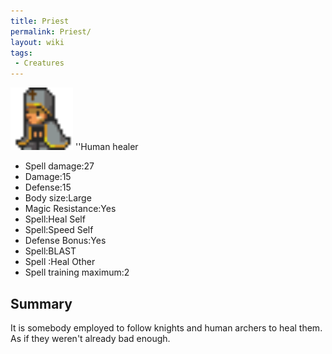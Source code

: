 ```yaml
---
title: Priest
permalink: Priest/
layout: wiki
tags:
 - Creatures
---
```


<img src="priest.png" title="fig:priest.png" alt="priest.png" width="100" />
''Human healer

-   Spell damage:27
-   Damage:15
-   Defense:15
-   Body size:Large
-   Magic Resistance:Yes
-   Spell:Heal Self
-   Spell:Speed Self
-   Defense Bonus:Yes
-   Spell:BLAST
-   Spell :Heal Other
-   Spell training maximum:2

Summary
-------

It is somebody employed to follow knights and human archers to heal
them. As if they weren't already bad enough.
